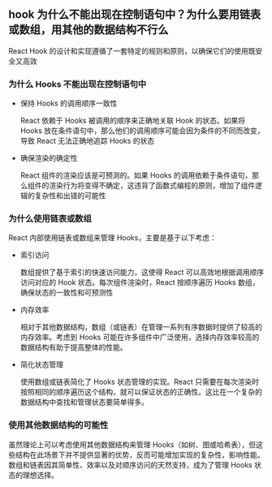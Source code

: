 ## hook 为什么不能出现在控制语句中？为什么要用链表或数组，用其他的数据结构不行么

React Hook 的设计和实现遵循了一套特定的规则和原则，以确保它们的使用既安全又高效

### 为什么 Hooks 不能出现在控制语句中

- 保持 Hooks 的调用顺序一致性

  React 依赖于 Hooks 被调用的顺序来正确地关联 Hook 的状态。如果将 Hooks 放在条件语句中，那么他们的调用顺序可能会因为条件的不同而改变，导致 React 无法正确地追踪 Hooks 的状态

- 确保渲染的确定性

  React 组件的渲染应该是可预测的。如果 Hooks 的调用依赖于条件语句，那么组件的渲染行为将变得不确定，这违背了函数式编程的原则，增加了组件逻辑的复杂性和出错的可能性

### 为什么使用链表或数组

React 内部使用链表或数组来管理 Hooks，主要是基于以下考虑：

- 索引访问

  数组提供了基于索引的快速访问能力，这使得 React 可以高效地根据调用顺序访问对应的 Hook 状态。每次组件渲染时，React 按顺序遍历 Hooks 数组，确保状态的一致性和可预测性

- 内存效率

  相对于其他数据结构，数组（或链表）在管理一系列有序数据时提供了较高的内存效率。考虑到 Hooks 可能在许多组件中广泛使用，选择内存效率较高的数据结构有助于提高整体的性能。

- 简化状态管理

  使用数组或链表简化了 Hooks 状态管理的实现。React 只需要在每次渲染时按照相同的顺序遍历这个结构，就可以保证状态的正确性。这比在一个复杂的数据结构中查找和管理状态要简单得多。

### 使用其他数据结构的可能性

虽然理论上可以考虑使用其他数据结构来管理 Hooks（如树、图或哈希表），但这些结构在此场景下并不提供显著的优势，反而可能增加实现的复杂性，影响性能。数组和链表因其简单性、效率以及对顺序访问的天然支持，成为了管理 Hooks 状态的理想选择。
